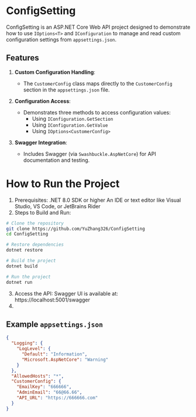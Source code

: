 # ConfigSetting

ConfigSetting is an ASP.NET Core Web API project designed to demonstrate how to use `IOptions<T>` and `IConfiguration` to manage and read custom configuration settings from `appsettings.json`.

## Features

1. **Custom Configuration Handling**:
   - The `CustomerConfig` class maps directly to the `CustomerConfig` section in the `appsettings.json` file.
   
2. **Configuration Access**:
   - Demonstrates three methods to access configuration values:
     - Using `IConfiguration.GetSection`
     - Using `IConfiguration.GetValue`
     - Using `IOptions<CustomerConfig>`

3. **Swagger Integration**:
   - Includes Swagger (via `Swashbuckle.AspNetCore`) for API documentation and testing.

# How to Run the Project

1. Prerequisites:
  .NET 8.0 SDK or higher
  An IDE or text editor like Visual Studio, VS Code, or JetBrains Rider
2. Steps to Build and Run:
```bash
# Clone the repository
git clone https://github.com/YuZhang326/ConfigSetting
cd ConfigSetting

# Restore dependencies
dotnet restore

# Build the project
dotnet build

# Run the project
dotnet run
```
3. Access the API:
  Swagger UI is available at: https://localhost:5001/swagger
4. 

## Example `appsettings.json`

```json
{
  "Logging": {
    "LogLevel": {
      "Default": "Information",
      "Microsoft.AspNetCore": "Warning"
    }
  },
  "AllowedHosts": "*",
  "CustomerConfig": {
    "EmailKey": "666666",
    "AdminEmail": "66@66.66",
    "API_URL": "https://666666.com"
  }
}
